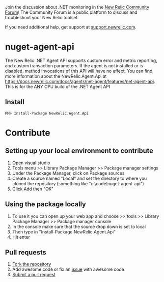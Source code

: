 Join the discussion about .NET monitoring in the [New Relic Community Forum](https://discuss.newrelic.com/category/net-agent)! The Community Forum is a public platform to discuss and troubleshoot your New Relic toolset.

If you need additional help, get support at [support.newrelic.com](https://support.newrelic.com).

nuget-agent-api
===================

The New Relic .NET Agent API supports custom error and metric reporting, and custom transaction parameters. If the agent is not installed or is disabled, method invocations of this API will have no effect. You can find more information about the NewRelic.Agent.Api at https://docs.newrelic.com/docs/agents/net-agent/features/net-agent-api. This is for the ANY CPU build of the .NET Agent API


Install
---------------

	PM> Install-Package NewRelic.Agent.Api

Contribute
===========================


Setting up your local environment to contribute
---------------------------------
1. Open visual studio
2. Tools menu >> Library Package Manager >> Package manager settings
3. Under the Package Manager, click on Package sources
4. Create a source named "Local" and set the directory to where you cloned the repository (something like "c:\code\nuget-agent-api")
5. Click Add then "OK"

Using the package locally
-----------------------------
1.  To use it you can open up your web app and choose >> tools >> Library Package Manager >> Package manager console
2.  In the console make sure that the source drop down is set to local
3.  Then type in "Install-Package NewRelic.Agent.Api"
4.  Hit enter

Pull requests
--------------------
1. [Fork the repository](https://help.github.com/articles/fork-a-repo)
2. Add awesome code or fix an [issue](https://github.com/newrelic/nuget-agent-api/issues) with awesome code
3. [Submit a pull request](https://github.com/newrelic/nuget-agent-api/pulls)
